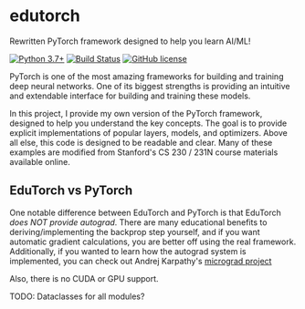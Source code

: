 # edutorch
Rewritten PyTorch framework designed to help you learn AI/ML!

[![Python 3.7+](https://img.shields.io/badge/python-3.7+-blue.svg)](https://www.python.org/downloads/release/python-370/)
[![Build Status](https://travis-ci.com/TylerYep/edutorch.svg?branch=master)](https://travis-ci.com/TylerYep/edutorch)
[![GitHub license](https://img.shields.io/github/license/TylerYep/edutorch)](https://github.com/TylerYep/edutorch/blob/master/LICENSE)

PyTorch is one of the most amazing frameworks for building and training deep neural networks. One of its biggest strengths is providing an intuitive and extendable interface for building and training these models.

In this project, I provide my own version of the PyTorch framework, designed to help you understand the key concepts. The goal is to provide explicit implementations of popular layers, models, and optimizers. Above all else, this code is designed to be readable and clear. Many of these examples are modified from Stanford's CS 230 / 231N course materials available online.

## EduTorch vs PyTorch
One notable difference between EduTorch and PyTorch is that EduTorch _does NOT provide autograd_. There are many educational benefits to deriving/implementing the backprop step yourself, and if you want automatic gradient calculations, you are better off using the real framework. Additionally, if you wanted to learn how the autograd system is implemented, you can check out Andrej Karpathy's [micrograd project](https://github.com/karpathy/micrograd)

Also, there is no CUDA or GPU support.

TODO:
Dataclasses for all modules?